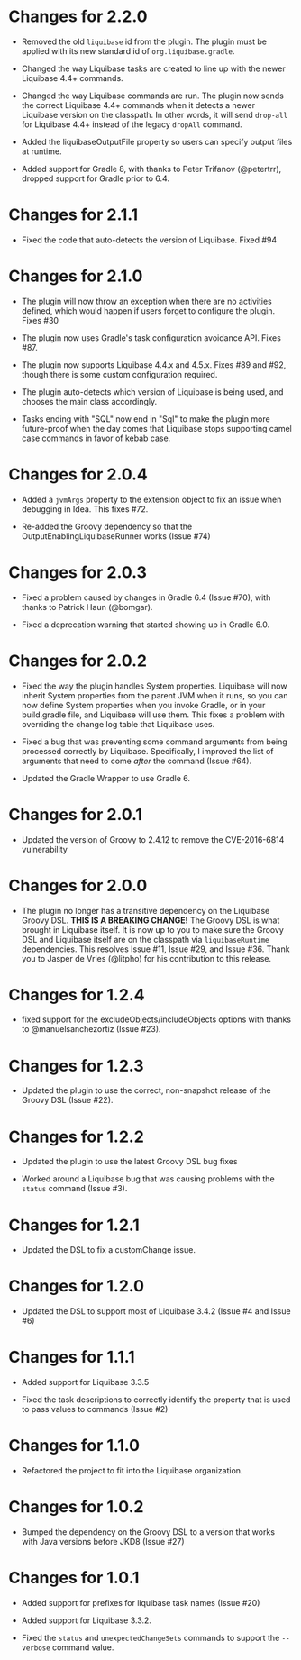 Changes for 2.2.0
=================
- Removed the old `liquibase` id from the plugin.  The plugin must be applied with its new standard
  id of `org.liquibase.gradle`.

- Changed the way Liquibase tasks are created to line up with the newer Liquibase 4.4+ commands.

- Changed the way Liquibase commands are run. The plugin now sends the correct Liquibase 4.4+
  commands when it detects a newer Liquibase version on the classpath.  In other words, it will
  send `drop-all` for Liquibase 4.4+ instead of the legacy `dropAll` command.

- Added the liquibaseOutputFile property so users can specify output files at runtime.

- Added support for Gradle 8, with thanks to Peter Trifanov (@petertrr), dropped support for Gradle
  prior to 6.4.

Changes for 2.1.1
=================
- Fixed the code that auto-detects the version of Liquibase.  Fixed #94

Changes for 2.1.0
=================
- The plugin will now throw an exception when there are no activities defined, which would happen if
  users forget to configure the plugin.  Fixes #30

- The plugin now uses Gradle's task configuration avoidance API.  Fixes #87.

- The plugin now supports Liquibase 4.4.x and 4.5.x.  Fixes #89 and #92, though there is some custom
  configuration required.
  
- The plugin auto-detects which version of Liquibase is being used, and chooses the main class
  accordingly.
  
- Tasks ending with "SQL" now end in "Sql" to make the plugin more future-proof when the day comes
  that Liquibase stops supporting camel case commands in favor of kebab case.
  
Changes for 2.0.4
=================
- Added a `jvmArgs` property to the extension object to fix an issue when debugging in Idea.  This
  fixes #72.
  
- Re-added the Groovy dependency so that the OutputEnablingLiquibaseRunner works (Issue #74)
  
Changes for 2.0.3
=================
- Fixed a problem caused by changes in Gradle 6.4 (Issue #70), with thanks to Patrick Haun (@bomgar). 
  
- Fixed a deprecation warning that started showing up in Gradle 6.0.
  
Changes for 2.0.2
=================
- Fixed the way the plugin handles System properties.  Liquibase will now inherit System properties
  from the parent JVM when it runs, so you can now define System properties when you invoke Gradle,
  or in your build.gradle file, and Liquibase will use them.  This fixes a problem with overriding
  the change log table that Liquibase uses.

- Fixed a bug that was preventing some command arguments from being processed correctly by
  Liquibase.  Specifically, I improved the list of arguments that need to come *after* the command
  (Issue #64).
 
- Updated the Gradle Wrapper to use Gradle 6.
  
Changes for 2.0.1
=================
- Updated the version of Groovy to 2.4.12 to remove the CVE-2016-6814 vulnerability

Changes for 2.0.0
=================
- The plugin no longer has a transitive dependency on the Liquibase Groovy DSL.
  **THIS IS A BREAKING CHANGE!** The Groovy DSL is what brought in Liquibase itself.  It is now up
  to you to make sure the Groovy DSL and Liquibase itself are on the classpath via
  `liquibaseRuntime` dependencies. This resolves Issue #11, Issue #29, and Issue #36.  Thank you to
  Jasper de Vries (@litpho) for his contribution to this release.

Changes for 1.2.4
=================
- fixed support for the excludeObjects/includeObjects options with thanks to @manuelsanchezortiz
  (Issue #23).
  
Changes for 1.2.3
=================
- Updated the plugin to use the correct, non-snapshot release of the Groovy DSL (Issue #22).
  
Changes for 1.2.2
=================
- Updated the plugin to use the latest Groovy DSL bug fixes

- Worked around a Liquibase bug that was causing problems with the ```status``` command (Issue #3).
  
Changes for 1.2.1
=================
- Updated the DSL to fix a customChange issue.

Changes for 1.2.0
=================
- Updated the DSL to support most of Liquibase 3.4.2 (Issue #4 and Issue #6)

Changes for 1.1.1
=================
- Added support for Liquibase 3.3.5

- Fixed the task descriptions to correctly identify the property that is used to pass values to
  commands (Issue #2)
  
Changes for 1.1.0
=================
- Refactored the project to fit into the Liquibase organization.

Changes for 1.0.2
=================
- Bumped the dependency on the Groovy DSL to a version that works with Java versions before JKD8 
  (Issue #27)

Changes for 1.0.1
=================
- Added support for prefixes for liquibase task names (Issue #20)

- Added support for Liquibase 3.3.2.

- Fixed the ```status``` and ```unexpectedChangeSets``` commands to support the ```--verbose```
  command value.
